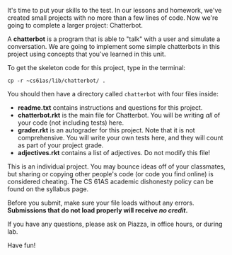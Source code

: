 It's time to put your skills to the test. In our lessons and homework, we've created small projects with no more than a few lines of code. Now we're going to complete a larger project: Chatterbot.

A **chatterbot** is a program that is able to "talk" with a
user and simulate a conversation. We are going to implement some simple
chatterbots in this project using concepts that you've learned in this unit.

To get the skeleton code for this project, type in the terminal:

```
cp -r ~cs61as/lib/chatterbot/ .
```

You should then have a directory called `chatterbot` with four files inside:

  * **readme.txt** contains instructions and questions for this project.
  * **chatterbot.rkt** is the main file for Chatterbot. You will be writing *all* of your code (not including tests) here.
  * **grader.rkt** is an autograder for this project. Note that it is not comprehensive. You will write your own tests here, and they will count as part of your project grade.
  * **adjectives.rkt** contains a list of adjectives. Do not modify this file!

This is an individual project. You may bounce ideas off of your classmates, but
sharing or copying other people's code (or code you find online) is
considered cheating. The CS 61AS academic dishonesty policy can be found on the syllabus page.

Before you submit, make sure your file loads without any errors. **Submissions that do not load properly will receive *no credit*.**

If you have any questions, please ask on Piazza, in office hours, or during lab.

Have fun!

